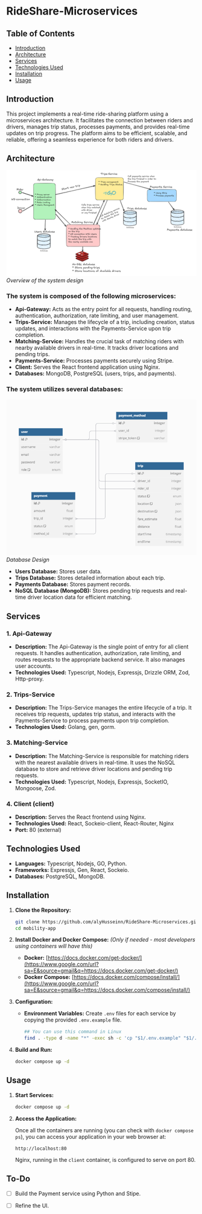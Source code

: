 # RideShare-Microservices

## Table of Contents
* [Introduction](#introduction)
* [Architecture](#architecture)
* [Services](#services)
* [Technologies Used](#technologies-used)
* [Installation](#installation)
* [Usage](#usage)
<!-- * [API Endpoints](#api-endpoints)
* [Testing](#testing) -->

## Introduction
This project implements a real-time ride-sharing platform using a microservices architecture. It facilitates the connection between riders and drivers, manages trip status, processes payments, and provides real-time updates on trip progress. The platform aims to be efficient, scalable, and reliable, offering a seamless experience for both riders and drivers.

## Architecture

![Ride-Sharing Microservices Architecture](/.github/system-design.png)  *Overview of the system design*

### The system is composed of the following microservices:

*   **Api-Gateway:** Acts as the entry point for all requests, handling routing, authentication, authorization, rate limiting, and user management.
*   **Trips-Service:** Manages the lifecycle of a trip, including creation, status updates, and interactions with the Payments-Service upon trip completion.
*   **Matching-Service:**  Handles the crucial task of matching riders with nearby available drivers in real-time. It tracks driver locations and pending trips.
*   **Payments-Service:** Processes payments securely using Stripe.
*   **Client:** Serves the React frontend application using Nginx.
*   **Databases:** MongoDB, PostgreSQL (users, trips, and payments).


### The system utilizes several databases:

![Database Desing](/.github/db-design.png)  *Database Design*


*   **Users Database:** Stores user data.
*   **Trips Database:** Stores detailed information about each trip.
*   **Payments Database:** Stores payment records.
*   **NoSQL Database (MongoDB):**  Stores pending trip requests and real-time driver location data for efficient matching.

## Services

### 1. Api-Gateway

*   **Description:** The Api-Gateway is the single point of entry for all client requests. It handles authentication, authorization, rate limiting, and routes requests to the appropriate backend service.  It also manages user accounts.
*   **Technologies Used:**  Typescript, Nodejs, Expressjs, Drizzle ORM, Zod, Http-proxy.
<!-- *   **API Endpoints:** *(Document all API endpoints here)* -->

### 2. Trips-Service

*   **Description:** The Trips-Service manages the entire lifecycle of a trip.  It receives trip requests, updates trip status, and interacts with the Payments-Service to process payments upon trip completion.
*   **Technologies Used:** Golang, gen, gorm.
<!-- *   **API Endpoints:** *(Document all API endpoints here)* -->

### 3. Matching-Service

*   **Description:** The Matching-Service is responsible for matching riders with the nearest available drivers in real-time. It uses the NoSQL database to store and retrieve driver locations and pending trip requests.
*   **Technologies Used:** Typescript, Nodejs, Expressjs, SocketIO, Mongoose, Zod.
<!-- *   **API Endpoints:** *(Document all API endpoints here, if any)* -->

### 4. Client (client)

*   **Description:** Serves the React frontend using Nginx.
*   **Technologies Used:** React, Sockeio-client, React-Router, Nginx
*   **Port:** 80 (external)

<!-- ### 3. Payments-Service

*   **Description:** The Payments-Service handles all payment-related operations using Stripe.  It processes payments securely and provides confirmation to the Trips-Service.
*   **Technologies Used:** *(e.g., Stripe Java SDK, Stripe Python SDK)*
*   **Dependencies:** None (except Stripe API).
*   **API Endpoints:** *(Document all API endpoints here)* -->

## Technologies Used

*   **Languages:** Typescript, Nodejs, GO, Python.
*   **Frameworks:** Expressjs, Gen, React, Sockeio.
*   **Databases:** PostgreSQL, MongoDB.

## Installation

1.  **Clone the Repository:**

    ```bash
    git clone https://github.com/alyHusseinn/RideShare-Microservices.git
    cd mobility-app
    ```

2.  **Install Docker and Docker Compose:** *(Only if needed - most developers using containers will have this)*

    *   **Docker:** [https://docs.docker.com/get-docker/](https://www.google.com/url?sa=E&source=gmail&q=https://docs.docker.com/get-docker/)
    *   **Docker Compose:** [https://docs.docker.com/compose/install/](https://www.google.com/url?sa=E&source=gmail&q=https://docs.docker.com/compose/install/)

3.  **Configuration:**

    *   **Environment Variables:** Create `.env` files for each service by copying the provided `.env.example` file.

        ```bash
        ## You can use this command in Linux
        find . -type d -name "*" -exec sh -c 'cp "$1/.env.example" "$1/.env"' _ {} \;
        ```

4.  **Build and Run:**

    ```bash
    docker compose up -d
    ```

## Usage

1.  **Start Services:**

    ```bash
    docker compose up -d 
    ```
2.  **Access the Application:**

    Once all the containers are running (you can check with `docker compose ps`), you can access your application in your web browser at:

    ```
    http://localhost:80
    ```

    Nginx, running in the `client` container, is configured to serve on port 80.

## To-Do

- [ ] Build the Payment service using Python and Stipe.
- [ ] Refine the UI.

